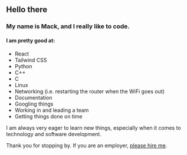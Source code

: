 ## **Hello there**

### My name is Mack, and I really like to code.

#### I am pretty good at:
  - React
  - Tailwind CSS
  - Python
  - C++
  - C
  - Linux
  - Networking (i.e. restarting the router when the WiFi goes out)
  - Documentation
  - Googling things
  - Working in and leading a team
  - Getting things done on time

I am always very eager to learn new things, especially when it comes to technology and software development.

Thank you for stopping by.  If you are an employer, [please hire me](https://www.linkedin.com/in/mack-stanley-674919190/).
